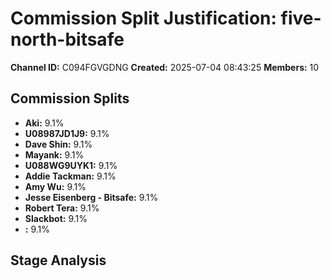 # Commission Split Justification: five-north-bitsafe

**Channel ID:** C094FGVGDNG
**Created:** 2025-07-04 08:43:25
**Members:** 10

## Commission Splits

- **Aki:** 9.1%
- **U08987JD1J9:** 9.1%
- **Dave Shin:** 9.1%
- **Mayank:** 9.1%
- **U088WG9UYK1:** 9.1%
- **Addie Tackman:** 9.1%
- **Amy Wu:** 9.1%
- **Jesse Eisenberg - Bitsafe:** 9.1%
- **Robert Tera:** 9.1%
- **Slackbot:** 9.1%
- **:** 9.1%

## Stage Analysis

